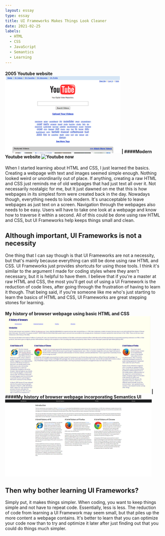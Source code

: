 ```yaml
---
layout: essay
type: essay
title: UI Frameworks Makes Things Look Cleaner
date: 2021-02-25
labels:
  - HTML
  - CSS
  - JavaScript
  - Semantics
  - Learning
---
```


#### 2005 Youtube website <img class="ui image" src="../images/UI-Essay/yt-html.png" height="250px" alt="Youtube 2005"> | ####Modern Youtube website <img class="ui image" src="https://cdn.vox-cdn.com/thumbor/lV9t0Uh2ZZ6EGv-h11MzbFxUwe4=/0x0:1200x800/1400x933/filters:focal(504x304:696x496):no_upscale()/cdn.vox-cdn.com/uploads/chorus_image/image/65784178/homepage.0.jpeg" height="250px" alt="Youtube now">

When I started learning about HTML and CSS, I just learned the basics. Creating a webpage with text and images seemed simple enough. Nothing looked weird or unordinarily out of place. If anything, creating a raw HTML and CSS just reminds me of old webpages that had just text all over it. Not necessarily nostalgic for me, but It just dawned on me that this is how webpages in its simplest form were created back in the day. Nowadays though, everything needs to look modern. It's unacceptable to leave webpages as just text on a screen. Navigation through the webpages also needs to be easy. Users will have to take one look at a webpage and know how to traverse it within a second. All of this could be done using raw HTML and CSS, but UI Frameworks help keeps things small and clean.


## Although important, UI Frameworks is not a necessity

One thing that I can say though is that UI Frameworks are not a necessity, but that's mainly because everything can still be done using raw HTML and CSS. UI Frameworks just provides shortcuts for using those tools. I think it's similar to the argument I made for coding styles where they aren't necessary, but it is helpful to have them. I believe that if you're a master at raw HTML and CSS, the most you'll get out of using a UI Framework is the reduction of code lines, after going through the frustration of having to learn it though. That being said, if you're someone like me who's just starting to learn the basics of HTML and CSS, UI Frameworks are great stepping stones for learning.

#### My history of browser webpage using basic HTML and CSS <img class="ui image" src="../images/UI-Essay/history-basic.png" height="250px" alt="History WOD with basic HTML and CSS"> | ####My history of browser webpage incorporating Semantics UI <img class="ui image" src="../images/UI-Essay/history-semantics.png" height="250px" alt="History WOD incorporating Semantic UI">

## Then why bother learning UI Frameworks?

Simply put, it makes things simpler. When coding, you want to keep things simple and not have to repeat code. Essentially, less is less. The reduction of code from learning a UI Framework may seem small, but that piles up the more content a webpage contains. It's better to learn that you can optimize your code now than to try and optimize it later after just finding out that you could do things much simpler.
